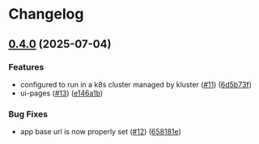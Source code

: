 # Changelog

## [0.4.0](https://github.com/DarkWinged/crafter/compare/v0.3.1...v0.4.0) (2025-07-04)


### Features

* configured to run in a k8s cluster managed by kluster ([#11](https://github.com/DarkWinged/crafter/issues/11)) ([6d5b73f](https://github.com/DarkWinged/crafter/commit/6d5b73f783a00e83ff9f433f5d6f7e2a24595ef3))
* ui-pages ([#13](https://github.com/DarkWinged/crafter/issues/13)) ([e146a1b](https://github.com/DarkWinged/crafter/commit/e146a1bc49d11f2ed0a398378fc35ae33f56592f))


### Bug Fixes

* app base url is now properly set ([#12](https://github.com/DarkWinged/crafter/issues/12)) ([658181e](https://github.com/DarkWinged/crafter/commit/658181eed7d2bcb20ef9b8b2e065993b15ca78e0))
